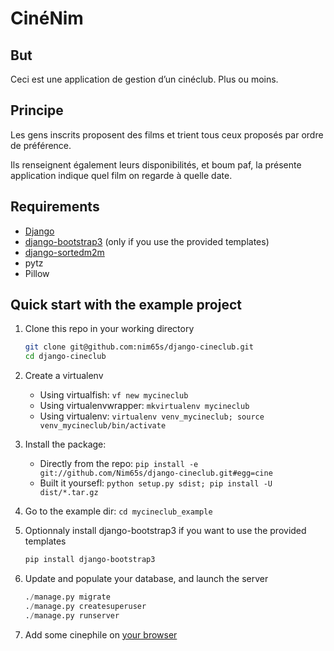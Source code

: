CinéNim
=======

But
---
Ceci est une application de gestion d’un cinéclub. Plus ou moins.

Principe
--------
Les gens inscrits proposent des films et trient tous ceux proposés par ordre de préférence.

Ils renseignent également leurs disponibilités, et boum paf, la présente application indique quel film on regarde à quelle date.

Requirements
------------

* [Django](https://www.djangoproject.com/)
* [django-bootstrap3](https://github.com/dyve/django-bootstrap3/) (only if you use the provided templates)
* [django-sortedm2m](https://github.com/dyve/django-bootstrap3/)
* pytz
* Pillow

Quick start with the example project
------------

1. Clone this repo in your working directory

    ```bash
    git clone git@github.com:nim65s/django-cineclub.git
    cd django-cineclub
    ```

2. Create a virtualenv
    * Using virtualfish: `vf new mycineclub`
    * Using virtualenvwrapper: `mkvirtualenv mycineclub`
    * Using virtualenv: `virtualenv venv_mycineclub; source venv_mycineclub/bin/activate`
3. Install the package:
    * Directly from the repo: `pip install -e git://github.com/Nim65s/django-cineclub.git#egg=cine`
    * Built it yoursefl: `python setup.py sdist; pip install -U dist/*.tar.gz`
5. Go to the example dir: `cd mycineclub_example`
6. Optionnaly install django-bootstrap3 if you want to use the provided templates

    ```bash
    pip install django-bootstrap3
    ```

7. Update and populate your database, and launch the server

    ```python
    ./manage.py migrate
    ./manage.py createsuperuser
    ./manage.py runserver
    ```

7. Add some cinephile on [your browser](http://localhost:8000/admin/cine/cinephile/add/)

